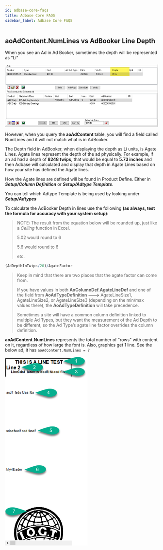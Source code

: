 ```yaml
---
id: adbase-core-faqs
title: Adbase Core FAQS
sidebar_label: Adbase Core FAQS
---
```




## aoAdContent.NumLines vs AdBooker Line Depth

When you see an Ad in Ad Booker, sometimes the depth will be represented as "Li"

![1561491615368](..\assets\adbase-core-001.png)

However, when you query the **aoAdContent** table, you will find a field called NumLines and it will not match what is in AdBooker.

The Depth field in AdBooker, when displaying the depth as Li units, is Agate Lines.  Agate lines represent the depth of the ad physically.  For example, if an ad had a depth of  **8248 twips**, that would be equal to **5.73 inches** and then Adbase will calculated and display that depth in Agate Lines based on how your site has defined the Agate lines.

How the Agate lines are defined will be found in Product Define.  Either in ***Setup/Column Definition*** or ***Setup/Adtype Template***.  

You can tell which Adtype Template is being used by looking under ***Setup/Adtypes***

To calculate the AdBooker Depth in lines use the following **(as always, test the formula for accuracy with your system setup)**:

> NOTE: The result from the equation below will be rounded up, just like a *Ceiling* function in Excel.
>
> 5.02 would round to 6
>
> 5.6 would round to 6
>
> etc.

```mathematica
(AdDepthInTwips/20)/AgateFactor
```

> Keep in mind that there are two places that the agate factor can come from.
>
> If you have values in both **AoColumnDef.AgateLineDef** and one of the field from **AoAdTypeDefinition &#129106;** AgateLineSize1, AgateLineSize2, or AgateLineSize3 (depending on the min/max values there), the **AoAdTypeDefinition** will take precedence. 
>
> Sometimes a site will have a common column definition linked to multiple Ad Types, but they want the measurement of the Ad Depth to be different, so the Ad Type’s agate line factor overrides the column definition. 

**aoAdContent.NumLines** represents the total number of "rows" with content on it, regardless of how large the font is.  Also, graphics get 1 line.  See the below ad, it has `aoAdContent.NumLines = 7`

![img](..\assets\adbase-core-002.png)